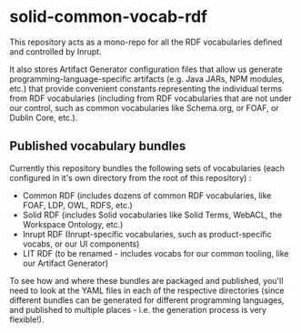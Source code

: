 # solid-common-vocab-rdf

This repository acts as a mono-repo for all the RDF vocabularies defined and controlled 
by Inrupt.

It also stores Artifact Generator configuration files that allow us generate
programming-language-specific artifacts (e.g. Java JARs, NPM modules, etc.) that provide
convenient constants representing the individual terms from RDF vocabularies (including
from RDF vocabularies that are not under our control, such as common vocabularies like
Schema.org, or FOAF, or Dublin Core, etc.).

## Published vocabulary bundles

Currently this repository bundles the following sets of vocabularies (each configured in
it's own directory from the root of this repository) :

 - Common RDF (includes dozens of common RDF vocabularies, like FOAF, LDP, OWL, RDFS, etc.)
 - Solid RDF (includes Solid vocabularies like Solid Terms, WebACL, the Workspace Ontology, etc.)
 - Inrupt RDF (Inrupt-specific vocabularies, such as product-specific vocabs, or our UI components)
 - LIT RDF (to be renamed - includes vocabs for our common tooling, like our Artifact Generator)

To see how and where these bundles are packaged and published, you'll need to look at the
YAML files in each of the respective directories (since different bundles can be generated for
different programming languages, and published to multiple places - i.e. the generation process
is very flexible!).
